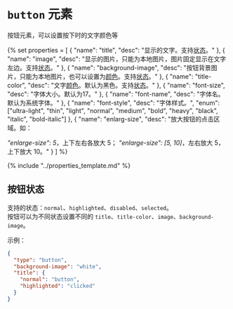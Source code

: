 # `button` 元素

按钮元素，可以设置按下时的文字颜色等

{% set properties = [
	{ "name": "title", "desc": "显示的文字。支持[状态](#button_state)。" },
	{ "name": "image", "desc": "显示的图片，只能为本地图片，图片固定显示在文字左边。支持[状态](#button_state)。" },
	{ "name": "background-image", "desc": "按钮背景图片，只能为本地图片，也可以设置为[颜色](color.html)。支持[状态](#button_state)。" },
	{ "name": "title-color", "desc": "文字[颜色](color.html)。默认为黑色。支持[状态](#button_state)。" },
	{ "name": "font-size", "desc": "字体大小。默认为17。" },
	{ "name": "font-name", "desc": "字体名。默认为系统字体。" },
	{ "name": "font-style", "desc": "字体样式。", "enum": ["ultra-light", "thin", "light", "normal", "medium", "bold", "heavy", "black", "italic", "bold-italic"] },
	{ "name": "enlarg-size", "desc": "放大按钮的点击区域。如：<p>  <i>\"enlarge-size\": 5</i>，上下左右各放大 5；  <i>\"enlarge-size\": [5, 10]</i>，左右放大 5，上下放大 10。" }
] %}

{% include "../properties_template.md" %}

<a name="button_state"></a>
## 按钮状态

支持的状态：`normal`、`highlighted`、`disabled`、`selected`。  
按钮可以为不同状态设置不同的 `title`、`title-color`、`image`、`background-image`。  

示例：

```json
{
  "type": "button",
  "background-image": "white",
  "title": {
    "normal": "button",
    "highlighted": "clicked"
  }
}
```